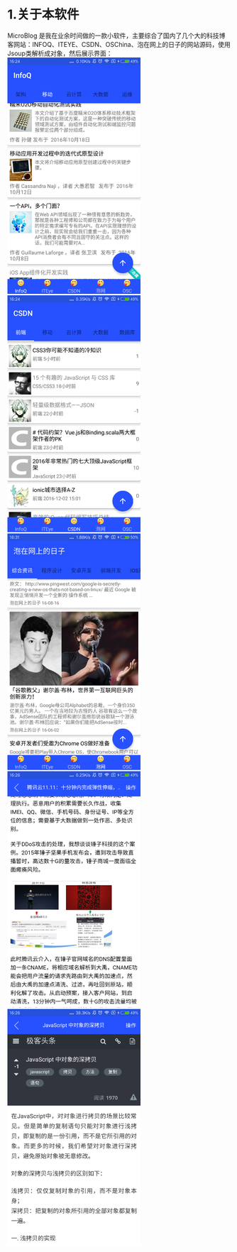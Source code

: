  
# 1.关于本软件
   MicroBlog 是我在业余时间做的一款小软件，主要综合了国内了几个大的科技博客网站：INFOQ、ITEYE、CSDN、OSChina、泡在网上的日子的网站源码，使用Jsoup类解析成对象，然后展示界面：
   <img src="pictures/p1.png" width="300px"/>
   <img src="pictures/p2.png" width="300px"/>
   <img src="pictures/p3.png" width="300px"/>
   <img src="pictures/p4.png" width="300px"/>
   <img src="pictures/p5.png" width="300px"/>
